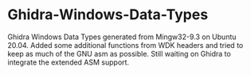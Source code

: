 # Ghidra-Windows-Data-Types
Ghidra Windows Data Types generated from Mingw32-9.3 on Ubuntu 20.04. Added some additional functions from WDK headers and tried to keep as much of the GNU asm as possible. Still waiting on Ghidra to integrate the extended ASM support. 
